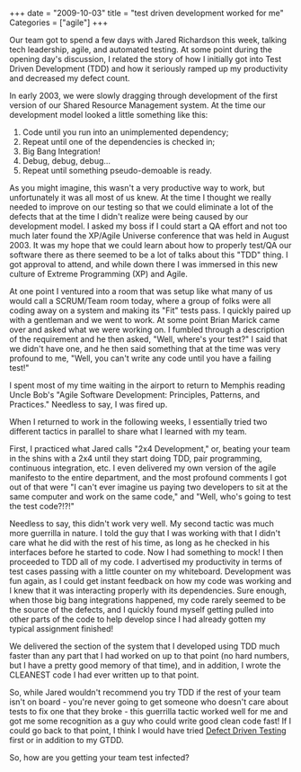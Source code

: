 +++
date = "2009-10-03"
title = "test driven development worked for me"
Categories = ["agile"]
+++

Our team got to spend a few days with Jared Richardson this week, talking tech leadership, agile, and automated testing. At some point during the opening day's discussion, I related the story of how I initially got into Test Driven Development (TDD) and how it seriously ramped up my productivity and decreased my defect count.

In early 2003, we were slowly dragging through development of the first version of our Shared Resource Management system. At the time our development model looked a little something like this:

1) Code until you run into an unimplemented dependency;
2) Repeat until one of the dependencies is checked in;
3) Big Bang Integration!
4) Debug, debug, debug...
5) Repeat until something pseudo-demoable is ready.

As you might imagine, this wasn't a very productive way to work, but unfortunately it was all most of us knew. At the time I thought we really needed to improve on our testing so that we could eliminate a lot of the defects that at the time I didn't realize were being caused by our development model. I asked my boss if I could start a QA effort and not too much later found the XP/Agile Universe conference that was held in August 2003. It was my hope that we could learn about how to properly test/QA our software there as there seemed to be a lot of talks about this "TDD" thing. I got approval to attend, and while down there I was immersed in this new culture of Extreme Programming (XP) and Agile.

At one point I ventured into a room that was setup like what many of us would call a SCRUM/Team room today, where a group of folks were all coding away on a system and making its "Fit" tests pass. I quickly paired up with a gentleman and we went to work. At some point Brian Marick came over and asked what we were working on. I fumbled through a description of the requirement and he then asked, "Well, where's your test?" I said that we didn't have one, and he then said something that at the time was very profound to me, "Well, you can't write any code until you have a failing test!"

I spent most of my time waiting in the airport to return to Memphis reading Uncle Bob's "Agile Software Development: Principles, Patterns, and Practices." Needless to say, I was fired up.

When I returned to work in the following weeks, I essentially tried two different tactics in parallel to share what I learned with my team.

First, I practiced what Jared calls "2x4 Development," or, beating your team in the shins with a 2x4 until they start doing TDD, pair programming, continuous integration, etc. I even delivered my own version of the agile manifesto to the entire department, and the most profound comments I got out of that were "I can't ever imagine us paying two developers to sit at the same computer and work on the same code," and "Well, who's going to test the test code?!?!"

Needless to say, this didn't work very well. My second tactic was much more guerrilla in nature. I told the guy that I was working with that I didn't care what he did with the rest of his time, as long as he checked in his interfaces before he started to code. Now I had something to mock! I then proceeded to TDD all of my code. I advertised my productivity in terms of test cases passing with a little counter on my whiteboard. Development was fun again, as I could get instant feedback on how my code was working and I knew that it was interacting properly with its dependencies. Sure enough, when those big bang integrations happened, my code rarely seemed to be the source of the defects, and I quickly found myself getting pulled into other parts of the code to help develop since I had already gotten my typical assignment finished!

We delivered the section of the system that I developed using TDD much faster than any part that I had worked on up to that point (no hard numbers, but I have a pretty good memory of that time), and in addition, I wrote the CLEANEST code I had ever written up to that point.

So, while Jared wouldn't recommend you try TDD if the rest of your team isn't on board - you're never going to get someone who doesn't care about tests to fix one that they broke - this guerrilla tactic worked well for me and got me some recognition as a guy who could write good clean code fast! If I could go back to that point, I think I would have tried [Defect Driven Testing](http://www.jaredrichardson.net/blog/2005/11/03/) first or in addition to my GTDD.

So, how are you getting your team test infected?
